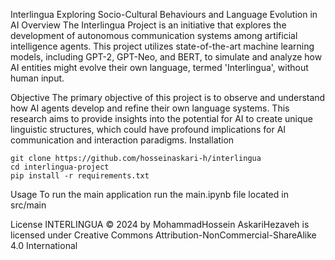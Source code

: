 Interlingua
Exploring Socio-Cultural Behaviours and Language Evolution in AI
Overview
The Interlingua Project is an initiative that explores the development of autonomous communication systems among artificial intelligence agents. 
This project utilizes state-of-the-art machine learning models, including GPT-2, GPT-Neo, and BERT, to simulate and analyze how AI entities might evolve their own language, termed 'Interlingua', without human input.

Objective
The primary objective of this project is to observe and understand how AI agents develop and refine their own language systems. 
This research aims to provide insights into the potential for AI to create unique linguistic structures, which could have profound implications for AI communication and interaction paradigms.
Installation
```
git clone https://github.com/hosseinaskari-h/interlingua
cd interlingua-project
pip install -r requirements.txt
```
Usage
To run the main application run the main.ipynb file located in src/main

License
INTERLINGUA © 2024 by MohammadHossein AskariHezaveh is licensed under Creative Commons Attribution-NonCommercial-ShareAlike 4.0 International 


